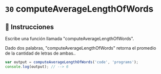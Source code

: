 # `30` computeAverageLengthOfWords

## 📝 Instrucciones

Escribe una función llamada "computeAverageLengthOfWords".

Dado dos palabras, "computeAverageLengthOfWords" retorna el promedio de la cantidad de letras de ambas..

```Javascript
var output = computeAverageLengthOfWords('code', 'programs');
console.log(output); // --> 6
```
